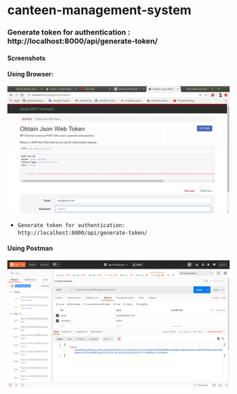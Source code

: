 # canteen-management-system

###  Generate token for authentication : http://localhost:8000/api/generate-token/

#### Screenshots

#### Using Browser:

<p align="center">

  <img src=Screenshots\generate_token.png>

</p>


* `Generate token for authentication: http://localhost:8000/api/generate-token/`


#### Using Postman

<p align="center">

  <img src=Screenshots\generate_token2.png>

</p>